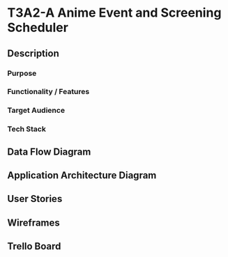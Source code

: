 # T3A2-A Anime Event and Screening Scheduler

## Description

### Purpose

### Functionality / Features

### Target Audience

### Tech Stack

## Data Flow Diagram

## Application Architecture Diagram

## User Stories

## Wireframes

## Trello Board
